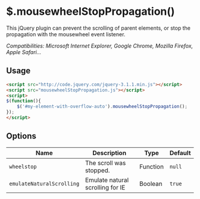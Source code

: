 $.mousewheelStopPropagation()
=============================

This jQuery plugin can prevent the scrolling of parent elements, or stop the propagation with the mousewheel event listener.

*Compatibilities: Microsoft Internet Explorer, Google Chrome, Mozilla Firefox, Apple Safari...*

Usage
-----

```html
<script src="http://code.jquery.com/jquery-3.1.1.min.js"></script>
<script src="mousewheelStopPropagation.js"></script>
<script>
$(function(){
	$('#my-element-with-overflow-auto').mousewheelStopPropagation();
});
</script>

```

Options
-------

| Name | Description | Type | Default |
|------|-------------|------|---------|
| `wheelstop` | The scroll was stopped. | Function | `null` |
| `emulateNaturalScrolling` | Emulate natural scrolling for IE | Boolean | `true` |

